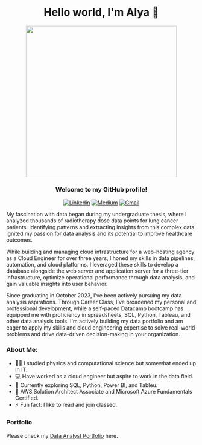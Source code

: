 <div align="center">
  <h1>Hello world, I'm Alya 👋</h1>
  <img src="https://media.giphy.com/media/11JTxkrmq4bGE0/giphy.gif" width="400"/>
  <h3>Welcome to my GitHub profile!</h3>

  [![Linkedin](https://img.shields.io/badge/LinkedIn-0077B5?style=for-the-badge&logo=linkedin&logoColor=white)](https://linkedin.com/in/alyamf)
  [![Medium](https://img.shields.io/badge/Medium-12100E?style=for-the-badge&logo=medium&logoColor=white)](https://medium.com/@mutiaraa)    [![Gmail](https://img.shields.io/badge/Gmail-D14836?style=for-the-badge&logo=gmail&logoColor=white)](mailto:alyamf@gmail.com)
  
</div>

My fascination with data began during my undergraduate thesis, where I analyzed thousands of radiotherapy dose data points for lung cancer patients. Identifying patterns and extracting insights from this complex data ignited my passion for data analysis and its potential to improve healthcare outcomes.

While building and managing cloud infrastructure for a web-hosting agency as a Cloud Engineer for over three years, I honed my skills in data pipelines, automation, and cloud platforms. I leveraged these skills to develop a database alongside the web server and application server for a three-tier infrastructure, optimize operational performance through data analysis, and gain valuable insights into user behavior.

Since graduating in October 2023, I've been actively pursuing my data analysis aspirations. Through Career Class, I've broadened my personal and professional development, while a self-paced Datacamp bootcamp has equipped me with proficiency in spreadsheets, SQL, Python, Tableau, and other data analysis tools. I'm actively building my data portfolio and am eager to apply my skills and cloud engineering expertise to solve real-world problems and drive data-driven decision-making in your organization.

### About Me:
- 👩‍🎓 I studied physics and computational science but somewhat ended up in IT.
- 💻 Have worked as a cloud engineer but aspire to work in the data field.
- 🔬 Currently exploring SQL, Python, Power BI, and Tableu.
- 🔖 AWS Solution Architect Associate and Microsoft Azure Fundamentals Certified.
- ⚡ Fun fact: I like to read and join classed.

### Portfolio
Please check my <a href="https://github.com/alyamutiara/DataAnalyst-Portfolio">Data Analyst Portfolio</a> here.

<!--
**alyamutiara/alyamutiara** is a ✨ _special_ ✨ repository because its `README.md` (this file) appears on your GitHub profile.

Here are some ideas to get you started:

- 🔭 I’m currently working on ...
- 🌱 I’m currently learning ...
- 👯 I’m looking to collaborate on ...
- 🤔 I’m looking for help with ...
- 💬 Ask me about ...
- 📫 How to reach me: ...
- 😄 Pronouns: ...
- ⚡ Fun fact: ...
-->
